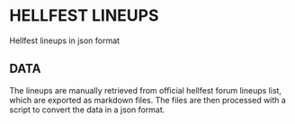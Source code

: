 # HELLFEST LINEUPS

Hellfest lineups in json format

## DATA

The lineups are manually retrieved from official hellfest forum lineups list, which are exported as markdown files. The files are then processed with a script to convert the data in a json format.
